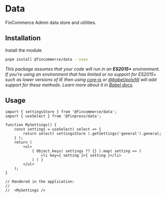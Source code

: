 # Data

FinCommerce Admin data store and utilities.

## Installation

Install the module

```bash
pnpm install @fincommerce/data --save
```

_This package assumes that your code will run in an **ES2015+** environment. If you're using an environment that has limited or no support for ES2015+ such as lower versions of IE then using [core-js](https://github.com/zloirock/core-js) or [@babel/polyfill](https://babeljs.io/docs/en/next/babel-polyfill) will add support for these methods. Learn more about it in [Babel docs](https://babeljs.io/docs/en/next/caveats)._

## Usage

```JS
import { settingsStore } from '@fincommerce/data';
import { useSelect } from '@finpress/data';

function MySettings() {
	const settings = useSelect( select => {
		return select( settingsStore ).getSettings('general').general;
	} );
	return (
		<ul>
			{ Object.keys( settings ?? {} ).map( setting => (
				<li key={ setting }>{ setting }</li>
			) ) }
		</ul>
	);
}

// Rendered in the application:
//
//  <MySettings />
```
